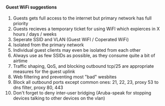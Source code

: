 #### Guest WiFi suggestions
1. Guests gets full access to the internet but primary network has full priority
1. Guests recieves a temporary ticket for using WiFI which expierces in X hours / days / weeks
1. Seperate SSID and VLAN (Guest WiFI / Coperated WiFi)
1. Isolated from the primary network
1. Individual guest clients may even be isolated from each other
1. Always use as few SSIDs as possible, as they consume quite a bit of airtime
1. Traffic shaping, QoS, and blocking outbound tcp/25 are appropriate measures for the guest uplink
1. Web filtering and preventing most "bad" wesbites
1. Block all outbound ports except common ones: 21, 22, 23, proxy 53 to dns filter, proxy 80, 443
1. Don't forget to deny inter-user bridging (Aruba-speak for stopping devices talking to other devices on the vlan)

